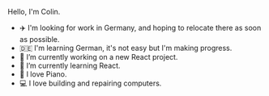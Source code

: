 Hello, I'm Colin. 
- ✈️ I'm looking for work in Germany, and hoping to relocate there as soon as possible. 
-  :de:  I'm learning German, it's not easy but I'm making progress. 
- 🔭 I’m currently working on a new React project.  
- 🌱 I’m currently learning React. 
- :musical_keyboard: I love Piano. 
- :computer: I love building and repairing computers.

